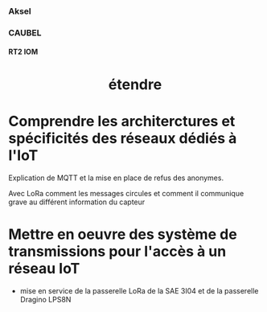 <link rel="stylesheet" href="style.css">

### Aksel

### CAUBEL

#### RT2 IOM

<h1 class=headerTemplate style="text-align:center;">étendre</h1>

# Comprendre les architerctures et spécificités des réseaux dédiés à l'IoT

Explication de MQTT et la mise en place de refus des anonymes.

Avec LoRa comment les messages circules et comment il communique grave au différent information du capteur

# Mettre en oeuvre des système de transmissions pour l'accès à un réseau IoT

- mise en service de la passerelle LoRa de la SAE 3I04 et de la passerelle Dragino LPS8N